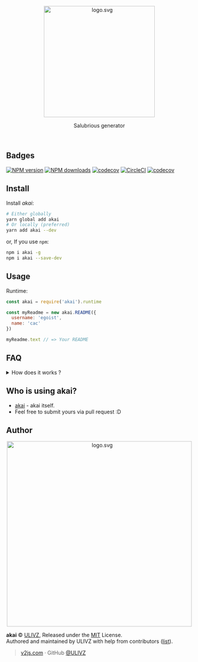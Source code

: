 <p align="center">
  <img alt="logo.svg" width="300" src="https://cdn.rawgit.com/ulivz/akai/master/media/akai.svg">
</p>

<p align="center">
  Salubrious generator
</p>

<br/>

## Badges
[![NPM version](https://img.shields.io/npm/v/akai.svg?style=flat)](https://npmjs.com/package/akai)
[![NPM downloads](https://img.shields.io/npm/dm/akai.svg?style=flat)](https://npmjs.com/package/akai)
[![codecov](https://codecov.io/gh/ulivz/akai/branch/master/graph/badge.svg)](https://codecov.io/gh/ulivz/akai)
[![CircleCI](https://circleci.com/gh/ulivz/akai/tree/master.svg?style=shield)](https://circleci.com/gh/ulivz/akai/tree/master)
[![codecov](https://codecov.io/gh/ulivz/akai/branch/master/graph/badge.svg)](https://codecov.io/gh/ulivz/akai)  



## Install

Install _akai_:

```bash
# Either globally
yarn global add akai
# Or locally (preferred)
yarn add akai --dev
```

or, If you use `npm`:
```bash
npm i akai -g
npm i akai --save-dev
```



## Usage

Runtime:

```js
const akai = require('akai').runtime

const myReadme = new akai.README({
  username: 'egoist',
  name: 'cac'
})

myReadme.text // => Your README
```

## FAQ

<details><summary>How does it works ?</summary><br>
It combines git global configuration, package.json and akai configuration to dynamically generate README
</details>



## Who is using akai?
- [akai](https://github.com/ulivz/akai) - akai itself.
- Feel free to submit yours via pull request :D


## Author

<p align="center">
  <img alt="logo.svg" width="500" src="https://cdn.rawgit.com/ulivz/akai/master/media/akai-shuuichi.png">
</p>

**akai** © [ULIVZ](https://github.com/ulivz), Released under the [MIT](./LICENSE) License.<br>
Authored and maintained by ULIVZ with help from contributors ([list](https://github.com/ulivz/akai/contributors)).

> [v2js.com](http://www.v2js.com) · GitHub [@ULIVZ](https://github.com/ulivz)
